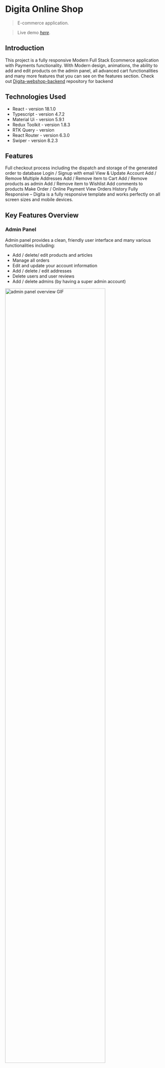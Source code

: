 # Digita Online Shop

> E-commerce application.

> Live demo [_here_](https://www.example.com).

## Introduction

This project is a fully responsive Modern Full Stack Ecommerce application with Payments functionality. With Modern design, animations, the ability to add and edit products on the admin panel, all advanced cart functionalities and many more features that you can see on the features section.
Check out [Digita-webshop-backend](https://github.com/digita-webshop/digita-webshop-backend) repository for backend

## Technologies Used

- React - version 18.1.0
- Typescript - version 4.7.2
- Material Ui - version 5.9.1
- Redux Toolkit - version 1.8.3
- RTK Query - version
- React Router - version 6.3.0
- Swiper - version 8.2.3

## Features

Full checkout process including the dispatch and storage of the generated order to database
Login / Signup with email
View & Update Account
Add / Remove Multiple Addresses
Add / Remove item to Cart
Add / Remove products as admin
Add / Remove item to Wishlist
Add comments to products
Make Order / Online Payment
View Orders History
Fully Responsive – Digita is a fully responsive template and works perfectly on all screen sizes and mobile devices.

## Key Features Overview

<!-- admin panel -->

### Admin Panel

Admin panel provides a clean, friendly user interface and many various functionalities including:

- Add / delete/ edit products and articles
- Manage all orders
- Edit and update your account information
- Add / delete / edit addresses
- Delete users and user reviews
- Add / delete admins (by having a super admin account)

<img src="https://media.publit.io/file/admin-panel-overview.gif" alt="admin panel overview GIF" width=80% height=auto>

### User Panel

User panel offers efficient features like:

- Observe and manage orders
- Manage and edit wishlist
- Edit and update your account information including profile image, email, userName, phone, password
- Add / delete / edit addresses

<img src="https://media.publit.io/file/user-panel-overview.gif" alt="user panel overview GIF" width=80% height=auto>

## Setup

Follow the following steps to get development environment running.

- Clone _'digita-webshop-frontend.git'_ repository

  ```bash
  git clone https://github.com/digita-webshop/digita-webshop-frontend.git
  ```

- Install dependencies

  ```bash
  npm install
  ```

- start development server

  ```bash
  npm start
  ```

---

## Project Status

Project is: _complete_ .

## Contact

Created by [@tohiidd]() - feel free to contact me!

## License

This project is open source and available under the [MIT](https://github.com/digita-webshop/digita-webshop-frontend/blob/main/LICENSE.md) license.
